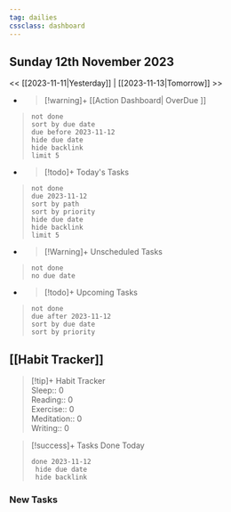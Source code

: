 ```yaml
---
tag: dailies
cssclass: dashboard
---
```

## Sunday 12th November 2023

<< [[2023-11-11|Yesterday]] | [[2023-11-13|Tomorrow]] >>

- > [!warning]+ [[Action Dashboard| OverDue ]]
> ```tasks
> not done
> sort by due date
> due before 2023-11-12
> hide due date
> hide backlink
> limit 5
> ```

- > [!todo]+ Today's Tasks
> ```tasks
> not done
> due 2023-11-12
> sort by path
> sort by priority
> hide due date
> hide backlink
> limit 5
> ```

- > [!Warning]+ Unscheduled Tasks  
 > ```tasks  
 > not done  
 > no due date

- > [!todo]+ Upcoming Tasks
> ```tasks  
> not done  
> due after 2023-11-12  
> sort by due date
> sort by priority  

## [[Habit Tracker]]
> [!tip]+ Habit Tracker  
> Sleep:: 0  
> Reading:: 0  
> Exercise:: 0  
> Meditation:: 0  
> Writing:: 0


> [!success]+ Tasks Done Today
> ```tasks 
> done 2023-11-12
>  hide due date
>  hide backlink
### New Tasks

